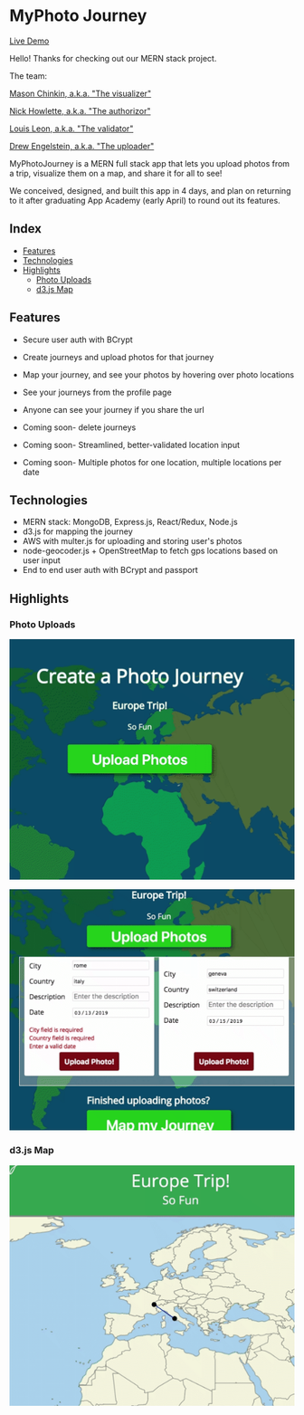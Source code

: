 # MyPhoto Journey

[Live Demo](https://myphotojourney.herokuapp.com "MyPhotoJourney")

Hello! Thanks for checking out our MERN stack project.

The team:

[Mason Chinkin, a.k.a. "The visualizer"](https://github.com/MasonChinkin)

[Nick Howlette, a.k.a. "The authorizor"](https://github.com/Nick-Howlett)

[Louis Leon, a.k.a. "The validator"](https://github.com/Louis-C-Leon)

[Drew Engelstein, a.k.a. "The uploader"](https://github.com/ase1210)

MyPhotoJourney is a MERN full stack app that lets you upload photos from a trip, visualize them on a map, and share it for all to see!

We conceived, designed, and built this app in 4 days, and plan on returning to it after graduating App Academy (early April) to round out its features.

## Index

* [Features](https://github.com/MasonChinkin/MyPhotoJourney/blob/master/README.md#features)
* [Technologies](https://github.com/MasonChinkin/MyPhotoJourney/blob/master/README.md#technologies)
* [Highlights](https://github.com/MasonChinkin/MyPhotoJourney/blob/master/README.md#highlights)
  * [Photo Uploads](https://github.com/MasonChinkin/MyPhotoJourney/blob/master/README.md#Photo-Uploads)
  * [d3.js Map](https://github.com/MasonChinkin/MyPhotoJourney/blob/master/README.md#d3.js-Map)
  
## Features

* Secure user auth with BCrypt
* Create journeys and upload photos for that journey
* Map your journey, and see your photos by hovering over photo locations
* See your journeys from the profile page
* Anyone can see your journey if you share the url

* Coming soon- delete journeys
* Coming soon- Streamlined, better-validated location input
* Coming soon- Multiple photos for one location, multiple locations per date

## Technologies

* MERN stack: MongoDB, Express.js, React/Redux, Node.js
* d3.js for mapping the journey
* AWS with multer.js for uploading and storing user's photos
* node-geocoder.js + OpenStreetMap to fetch gps locations based on user input
* End to end user auth with BCrypt and passport

## Highlights

### Photo Uploads
![](https://github.com/MasonChinkin/MyPhotoJourney/blob/dev/frontend/public/photoJourneyPhotoUpload.gif?raw=true)

![](https://github.com/MasonChinkin/MyPhotoJourney/blob/dev/frontend/public/photoJourneyUploadToMap.gif?raw=true)

### d3.js Map

![](https://github.com/MasonChinkin/MyPhotoJourney/blob/dev/frontend/public/photoJourneyMapMousover.gif?raw=true)